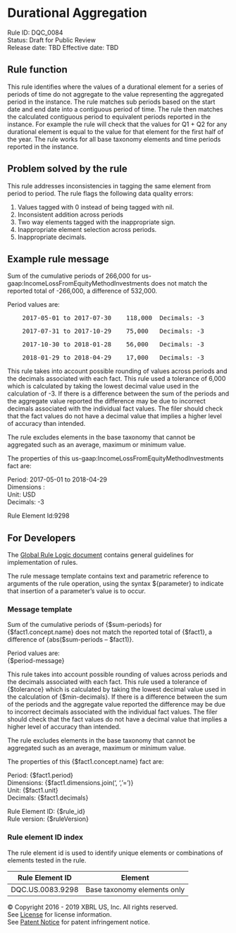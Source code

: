 # Durational Aggregation
Rule ID: DQC_0084  
Status: Draft for Public Review  
Release date: TBD
Effective date: TBD   

## Rule function  
This rule identifies where the values of a durational element for a series of periods of time do not aggregate to the value representing the aggregated period in the instance. The rule matches sub periods based on the start date and end date into a contiguous period of time. The rule then matches the calculated contiguous period to equivalent periods reported in the instance. For example the rule will check that the values for Q1 + Q2 for any durational element is equal to the value for that element for the first half of the year.  The rule works for all base taxonomy elements and time periods reported in the instance.  

## Problem solved by the rule
This rule addresses inconsistencies in tagging the same element from period to period.  The rule flags the following data quality errors:

  1. Values tagged with 0 instead of being tagged with nil.  
  2. Inconsistent addition across periods
  3. Two way elements tagged with the inappropriate sign.  
  4. Inappropriate element selection across periods.  
  5. Inappropriate decimals.  

## Example rule message

Sum of the cumulative periods of 266,000 for us-gaap:IncomeLossFromEquityMethodInvestments does not match the reported total of -266,000, a difference of 532,000.

Period values are:

<pre>    2017-05-01 to 2017-07-30    118,000  Decimals: -3</pre>

<pre>    2017-07-31 to 2017-10-29    75,000   Decimals: -3</pre>

<pre>    2017-10-30 to 2018-01-28    56,000   Decimals: -3</pre>

<pre>    2018-01-29 to 2018-04-29    17,000   Decimals: -3</pre>

This rule takes into account possible rounding of values across periods and the decimals associated with each fact. This rule used a tolerance of 6,000 which is calculated by taking the lowest decimal value used in the calculation of -3\. If there is a difference between the sum of the periods and the aggregate value reported the difference may be due to incorrect decimals associated with the individual fact values. The filer should check that the fact values do not have a decimal value that implies a higher level of accuracy than intended.

The rule excludes elements in the base taxonomy that cannot be aggregated such as an average, maximum or minimum value.

The properties of this us-gaap:IncomeLossFromEquityMethodInvestments fact are:

Period: 2017-05-01 to 2018-04-29  
Dimensions :  
Unit: USD  
Decimals: -3

Rule Element Id:9298

## For Developers

The [Global Rule Logic document](https://github.com/DataQualityCommittee/dqc_us_rules/blob/master/docs/GlobalRuleLogic.md) contains general guidelines for implementation of rules.

The rule message template contains text and parametric reference to arguments of the rule operation, using the syntax ${parameter} to indicate that insertion of a parameter’s value is to occur.

### Message template

Sum of the cumulative periods of {$sum-periods} for {$fact1.concept.name} does not match the reported total of {$fact1}, a difference of {abs($sum-periods – $fact1)}.

Period values are:  
{$period-message}

This rule takes into account possible rounding of values across periods and the decimals associated with each fact. This rule used a tolerance of {$tolerance} which is calculated by taking the lowest decimal value used in the calculation of {$min-decimals}. If there is a difference between the sum of the periods and the aggregate value reported the difference may be due to incorrect decimals associated with the individual fact values. The filer should check that the fact values do not have a decimal value that implies a higher level of accuracy than intended.

The rule excludes elements in the base taxonomy that cannot be aggregated such as an average, maximum or minimum value.

The properties of this {$fact1.concept.name} fact are:

Period: {$fact1.period}  
Dimensions: {$fact1.dimensions.join(‘, ‘,’=’)}  
Unit: {$fact1.unit}  
Decimals: {$fact1.decimals}

Rule Element ID: {$rule_id}  
Rule version: {$ruleVersion}

### Rule element ID index 
The rule element id is used to identify unique elements or combinations of elements tested in the rule. 

|Rule Element ID|Element|
|--------|--------|
|DQC.US.0083.9298|Base taxonomy elements only|

© Copyright 2016 - 2019 XBRL US, Inc. All rights reserved.   
See [License](https://xbrl.us/dqc-license) for license information.  
See [Patent Notice](https://xbrl.us/dqc-patent) for patent infringement notice.  
